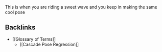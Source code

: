 This is when you are riding a sweet wave and you keep in making the same cool pose
## Backlinks
* [[Glossary of Terms]]
	* [[Cascade Pose Regression]]

